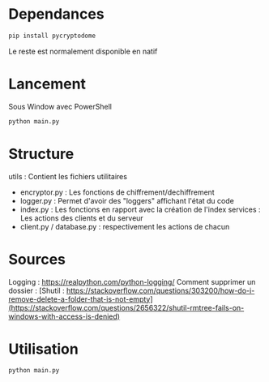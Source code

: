 # Dependances
```bash
pip install pycryptodome
```
Le reste est normalement disponible en natif

# Lancement
Sous Window avec PowerShell
```bash
python main.py
```
# Structure
utils : Contient les fichiers utilitaires
- encryptor.py : Les fonctions de chiffrement/dechiffrement
- logger.py : Permet d'avoir des "loggers" affichant l'état du code
- index.py : Les fonctions en rapport avec la création de l'index
services : Les actions des clients et du serveur
- client.py / database.py : respectivement les actions de chacun 

# Sources
Logging : https://realpython.com/python-logging/
Comment supprimer un dossier : [Shutil : https://stackoverflow.com/questions/303200/how-do-i-remove-delete-a-folder-that-is-not-empty](https://stackoverflow.com/questions/2656322/shutil-rmtree-fails-on-windows-with-access-is-denied)

# Utilisation
```bash
python main.py
```